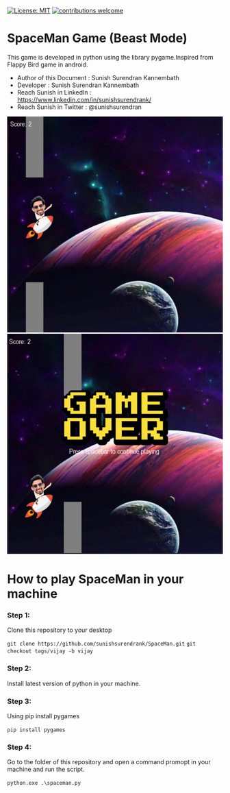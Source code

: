 [![License: MIT](https://img.shields.io/badge/License-MIT-yellow.svg)](https://opensource.org/licenses/MIT) [![contributions welcome](https://img.shields.io/static/v1.svg?label=Contributions&message=Welcome&color=0059b3&style=flat-square)](https://github.com/TheAlgorithms/Python/blob/master/CONTRIBUTING.md)&nbsp;



# SpaceMan Game (Beast Mode)

This game is developed in python using the library pygame.Inspired from Flappy Bird game in android.

- Author of this Document : Sunish Surendran Kannembath
- Developer : Sunish Surendran Kannembath
- Reach Sunish in LinkedIn : https://www.linkedin.com/in/sunishsurendrank/
- Reach Sunish in Twitter : @sunishsurendran

![image](./images/screenshot1.PNG)
![image](./images/screenshot2.PNG)

# How to play SpaceMan in your machine

### Step 1: 
Clone this repository to your desktop 

`git clone https://github.com/sunishsurendrank/SpaceMan.git`
`git checkout tags/vijay -b vijay`

### Step 2:
Install latest version of python in your machine.

### Step 3: 
Using pip install pygames

`pip install pygames`

### Step 4:
Go to the folder of this repository and open a command promopt in your machine and run the script.

`python.exe .\spaceman.py`


